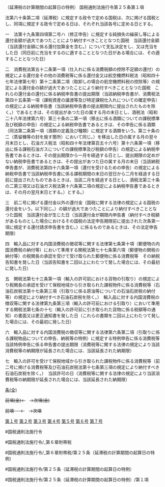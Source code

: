 （延滞税の計算期間の起算日の特例）
国税通則法施行令第２５条第１項

法第六十条第二項（延滞税）に規定する政令で定める国税は、次に掲げる国税とし、同項に規定する政令で定める日は、それぞれ当該各号に定める日とする。

一　法第十九条第四項第二号ハ（修正申告）に規定する純損失の繰戻し等による還付金額が過大であつたことにより納付すべきこととなつた国税　当該還付金額（当該還付金額に係る還付加算金を含む。）について支払決定をし、又は充当をした日（同日前に充当をするのに適することとなつた日がある場合には、その適することとなつた日）

二　消費税法第五十二条第一項（仕入れに係る消費税額の控除不足額の還付）の規定による還付金その他の消費税等に係る還付金又は航空機燃料税法（昭和四十七年法律第七号）第十二条第二項（取卸しの場合の航空機燃料税の控除等）の規定による還付金の額が過大であつたことにより納付すべきこととなつた国税　これらの還付金の還付に係る納税申告書の提出期限（当該納税申告書が、消費税法第四十五条第一項（課税資産の譲渡等及び特定課税仕入れについての確定申告）の規定による納税申告書（当該納税申告書の提出期限内に提出されたものを除く。）であるときは、その提出があつた日の属する月の末日とし、酒税法（昭和二十八年法律第六号）第三十条の二第一項（移出に係る酒類についての課税標準及び税額の申告）の規定による納税申告書であるときは、その申告に係る酒類（同法第二条第一項（酒類の定義及び種類）に規定する酒類をいう。第三十条の二（蒸留機等の封を施す箇所）において同じ。）を移出した日の属する月の翌々月末日とし、石油ガス税法（昭和四十年法律第百五十六号）第十六条第一項（移出に係る課税石油ガスについての課税標準及び税額の申告）の規定による納税申告書であるときは、その提出期限から一月を経過する日とし、提出期限の定めがない納税申告書であるときは、その提出があつた日の属する月の末日（当該納税申告書が、消費税法第四十六条第一項（還付を受けるための申告）の規定による納税申告書で当該納税申告書に係る課税期間の末日の翌日から二月を経過する日前に提出されたものであるときは、当該二月を経過する日とし、酒税法第三十条の二第三項又は石油ガス税法第十六条第二項の規定による納税申告書であるときは、その月の翌月末日とする。）とする。）

三　前二号に掲げる還付金以外の還付金（国税に関する法律の規定による国税の還付金をいう。以下同じ。）の額が過大であつたことにより納付すべきこととなつた国税　当該還付金が生じた日（当該還付金が期限内申告書（納付すべき税額があるものとした場合におけるその国税の法定申告期限前に提出された次条第一項に規定する還付請求申告書を含む。）に係るものであるときは、その法定申告期限）

四　輸入品に対する内国消費税の徴収等に関する法律第七条第十項（郵便物の内国消費税の納付等）において準用する関税法第七十七条第六項（郵便物の関税の納付等）の税関長の承認を受けて受け取られた郵便物に係る消費税等　その納税告知書を発した日（当該告知書を二回以上にわたつて発した場合には、その最初に発した日）

五　関税法第七十三条第一項（輸入の許可前における貨物の引取り）の規定により税関長の承認を受けて保税地域から引き取られた課税物件に係る消費税等（石油石炭税法第十七条第三項（引取りに係る原油等についての石油石炭税の納付等）の規定により納付すべき石油石炭税を除く。）　輸入品に対する内国消費税の徴収等に関する法律第九条第三項（輸入の許可前における引取り）において準用する関税法第七条の十七（輸入の許可前に引き取られた貨物に係る税額等の通知）の書面又は更正通知書を発した日（これらの書類を二回以上にわたつて発した場合には、その最初に発した日）

六　輸入品に対する内国消費税の徴収等に関する法律第六条第二項（引取りに係る課税物品についての申告、納税等の特例）に規定する特例申告に係る消費税等　当該特例申告に係る申告書の提出期限（消費税等に関する法律の規定により当該消費税等の納期限が延長された場合には、当該延長された納期限）

七　輸入の許可を受けて保税地域から引き取られた課税物件に係る消費税等（前二号に掲げる消費税等及び石油石炭税法第十七条第三項の規定により納付すべき石油石炭税を除く。）　当該許可の日（消費税等に関する法律の規定により当該消費税等の納期限が延長された場合には、当該延長された納期限）

[条(全)](国税通則法施行＿令＿第２５条_.md)

~~前項(全)←~~　~~→次項(全)~~

~~前項 　 ←~~　~~→次項~~

[第１号](国税通則法施行＿令＿第２５条第１項第１号.md)  [第２号](国税通則法施行＿令＿第２５条第１項第２号.md)  [第３号](国税通則法施行＿令＿第２５条第１項第３号.md)  [第４号](国税通則法施行＿令＿第２５条第１項第４号.md)  [第５号](国税通則法施行＿令＿第２５条第１項第５号.md)  [第６号](国税通則法施行＿令＿第２５条第１項第６号.md)  [第７号](国税通則法施行＿令＿第２５条第１項第７号.md)  

#国税通則法施行令

#国税通則法施行令/_第６章附帯税

#国税通則法施行令/_第６章附帯税/第２５条（延滞税の計算期間の起算日の特例）

#国税通則法施行令/第２５条（延滞税の計算期間の起算日の特例）

#国税通則法施行令/第２５条（延滞税の計算期間の起算日の特例）/第１項

